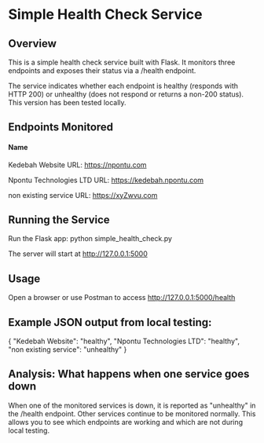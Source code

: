      
# Simple Health Check Service

## Overview

This is a simple health check service built with Flask. It monitors three endpoints and exposes their status via a /health endpoint.

The service indicates whether each endpoint is healthy (responds with HTTP 200) or unhealthy (does not respond or returns a non-200 status). This version has been tested locally.

## Endpoints Monitored

#### Name                                            
Kedebah Website                 URL: https://npontu.com

Npontu Technologies LTD         URL: https://kedebah.npontu.com

non existing service            URL: https://xyZwvu.com

## Running the Service
Run the Flask app: python simple_health_check.py

The server will start at http://127.0.0.1:5000

## Usage
Open a browser or use Postman to access http://127.0.0.1:5000/health

## Example JSON output from local testing:

{
  "Kedebah Website": "healthy",
  "Npontu Technologies LTD": "healthy",
  "non existing service": "unhealthy"
}

## Analysis: What happens when one service goes down
When one of the monitored services is down, it is reported as "unhealthy" in the /health endpoint. Other services continue to be monitored normally. This allows you to see which endpoints are working and which are not during local testing.
